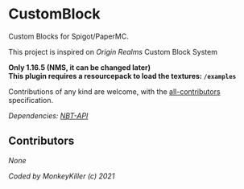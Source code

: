 # CustomBlock

Custom Blocks for Spigot/PaperMC.

This project is inspired on *Origin Realms* Custom Block System

**Only 1.16.5 (NMS, it can be changed later)\
This plugin requires a resourcepack to load the textures: `/examples`**

Contributions of any kind are welcome, with the [all-contributors](https://allcontributors.org/) specification.

_Dependencies: [NBT-API](https://www.spigotmc.org/resources/nbt-api.7939/)_

## Contributors

_None_

_Coded by MonkeyKiller (c) 2021_